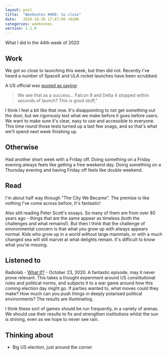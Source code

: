 ```yaml
---
layout: post
title:  "Weeknotes #008: So close"
date:   2020-10-30 17:47:00 +0100
categories: weeknotes
version: 1.1.0
---
```


What I did in the 44th week of 2020

## Work

We got so close to launching this week, but then did not.
Recently I've heard a number of SpaceX and ULA rocket launches have been scrubbed.

A US official was [quoted as saying][1]:
> We see that as a success... Falcon 9 and Delta 4 stopped within seconds of launch? This is good stuff,"

I think I feel a bit like that now. It's disappointing to not get something out the door, but we rigorously test what we make before it goes before users. We want to make sure it's clear, easy to use and accessible to everyone. This time round those tests turned up a last few snags, and so that's what we'll spend next week finishing up.

## Otherwise

Had another short week with a Friday off. Doing something on a Friday evening always feels like getting a free weekend day.
Doing something on a Thursday evening and having Friday off feels like double weekend.

## Read

I'm about half way through "The City We Became". The premise is like nothing I've come across before, It's fantastic!

Also still reading Peter Scott's essays. So many of them are from over 80 years ago - things that are the same appear as timeless (both the challenges and what remains!). But then I think that the challenge of environmental concern is that what you grow up with always appears normal. Kids who grow up in a world without large mammals, or with a much changed sea will still marvel at what delights remain. It's difficult to know what you're missing.

## Listened to

Radiolab - [What If?][2] - October 23, 2020. A fantastic episode, may it never prove relevant. This takes a thought experiment around US constitutional rules and political norms, and subjects it to a war game around how this coming election day might go. If parties wanted to, what moves could they make? How much can you push things in deeply polarised political environments? The results are illuminating.

I think these sort of games should be run frequently, in a variety of arenas. We should use their results to fix and strengthen institutions whilst the sun is shining, even as we hope to never see rain.

## Thinking about

- Big US election, just around the corner

[1]: https://arstechnica.com/science/2020/10/rocket-report-sls-green-run-delayed-again-so-is-the-ariane-6-booster/
[2]: https://www.wnycstudios.org/podcasts/radiolab/articles/what-if
